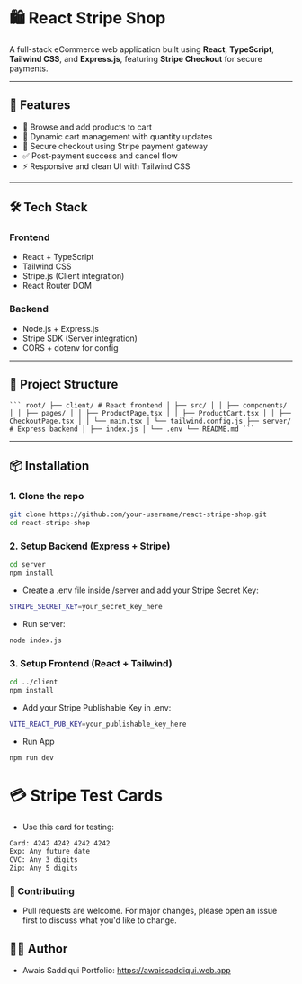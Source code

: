 # 🛍️ React Stripe Shop

A full-stack eCommerce web application built using **React**, **TypeScript**, **Tailwind CSS**, and **Express.js**, featuring **Stripe Checkout** for secure payments.

---

## 🚀 Features

- 🛒 Browse and add products to cart
- 🧮 Dynamic cart management with quantity updates
- 💸 Secure checkout using Stripe payment gateway
- ✅ Post-payment success and cancel flow
- ⚡ Responsive and clean UI with Tailwind CSS

---

## 🛠️ Tech Stack

### Frontend
- React + TypeScript
- Tailwind CSS
- Stripe.js (Client integration)
- React Router DOM

### Backend
- Node.js + Express.js
- Stripe SDK (Server integration)
- CORS + dotenv for config

---

## 📂 Project Structure
<pre><code>``` root/ ├── client/ # React frontend │ ├── src/ │ │ ├── components/ │ │ ├── pages/ │ │ ├── ProductPage.tsx │ │ ├── ProductCart.tsx │ │ ├── CheckoutPage.tsx │ │ └── main.tsx │ └── tailwind.config.js ├── server/ # Express backend │ ├── index.js │ └── .env └── README.md ```</code></pre>

---

## 📦 Installation

### 1. Clone the repo
```bash
git clone https://github.com/your-username/react-stripe-shop.git
cd react-stripe-shop
```

### 2. Setup Backend (Express + Stripe)
```bash
cd server
npm install
```
- Create a .env file inside /server and add your Stripe Secret Key:
```bash
STRIPE_SECRET_KEY=your_secret_key_here
```
- Run server:
```bash
node index.js
```
### 3. Setup Frontend (React + Tailwind)
```bash
cd ../client
npm install
```
- Add your Stripe Publishable Key in .env:
```bash
VITE_REACT_PUB_KEY=your_publishable_key_here
```
- Run App
```bash
npm run dev
```
# 💳 Stripe Test Cards
 - Use this card for testing:
```bash
Card: 4242 4242 4242 4242  
Exp: Any future date  
CVC: Any 3 digits  
Zip: Any 5 digits
```
### 🙌 Contributing
- Pull requests are welcome. For major changes, please open an issue first to discuss what you'd like to change.

## 👨‍💻 Author
 - Awais Saddiqui 
   Portfolio: https://awaissaddiqui.web.app
